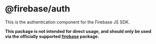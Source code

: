 # @firebase/auth

This is the authentication component for the Firebase JS SDK.

**This package is not intended for direct usage, and should only be used via the officially supported [firebase](https://www.npmjs.com/package/firebase) package.**
